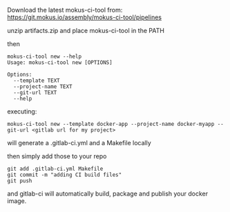 Download the latest mokus-ci-tool from: https://git.mokus.io/assembly/mokus-ci-tool/pipelines

unzip artifacts.zip and place mokus-ci-tool in the PATH

then


```
mokus-ci-tool new --help
Usage: mokus-ci-tool new [OPTIONS]

Options:
  --template TEXT
  --project-name TEXT
  --git-url TEXT
  --help   

```

executing:

``` 
mokus-ci-tool new --template docker-app --project-name docker-myapp --git-url <gitlab url for my project>
```

will generate a .gitlab-ci.yml and a Makefile locally 

then simply add those to your repo

```
git add .gitlab-ci.yml Makefile
git commit -m "adding CI build files"
git push
```

and gitlab-ci will automatically build, package and publish your docker image.
